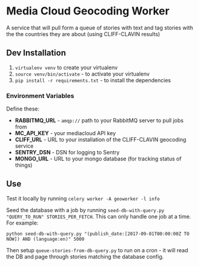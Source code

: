 Media Cloud Geocoding Worker
============================

A service that will pull form a queue of stories with text and tag stories with the the countries they are about
(using CLIFF-CLAVIN results)

Dev Installation
----------------

 1. `virtualenv venv` to create your virtualenv
 2. `source venv/bin/activate` - to activate your virtualenv
 3. `pip install -r requirements.txt` - to install the dependencies

### Environment Variables

Define these:
 * **RABBITMQ_URL** - `amqp://` path to your RabbitMQ server to pull jobs from
 * **MC_API_KEY** - your mediacloud API key
 * **CLIFF_URL** - URL to your installation of the CLIFF-CLAVIN geocoding service
 * **SENTRY_DSN** - DSN for logging to Sentry
 * **MONGO_URL** - URL to your mongo database (for tracking status of things)

Use
---

Test it locally by running `celery worker -A geoworker -l info`

Seed the database with a job by running `seed-db-with-query.py "QUERY_TO_RUN" STORIES_PER_FETCH`.  This can only handle 
one job at a time. For example:

```
python seed-db-with-query.py "(publish_date:[2017-09-01T00:00:00Z TO NOW]) AND (language:en)" 5000
```

Then setup `queue-stories-from-db-query.py` to run on a cron - it will read the DB and page through stories matching the
database config.
